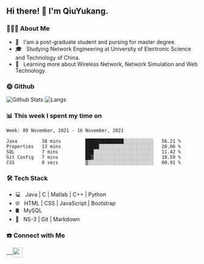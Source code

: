 <h2> Hi there! 👋 I'm QiuYukang.</h2>

<h3> 👨🏻‍💻 About Me </h3>

- 💼 &nbsp; I'am a post-graduate student and pursing for master degree.
- 🎓 &nbsp; Studying Network Engineering at University of Electronic Science and Technology of China.
- 🌱 &nbsp; Learning more about Wireless Network, Network Simulation and Web Technology.

<h3> 🌞 Github</h3>

![Github Stats](https://github-readme-stats-beta-lovat.vercel.app/api?username=QiuYukang&count_private=true&show_icons=true&hide=stars)
![Langs](https://github-readme-stats-beta-lovat.vercel.app/api/top-langs/?username=QiuYukang&count_private=true&layout=compact)

<h3> 📊 This week I spent my time on</h3>

<!--START_SECTION:waka-->
```text
Week: 09 November, 2021 - 16 November, 2021

Java         38 mins         ██████████████░░░░░░░░░░░   56.21 % 
Properties   13 mins         █████░░░░░░░░░░░░░░░░░░░░   20.06 % 
SQL          7 mins          ███░░░░░░░░░░░░░░░░░░░░░░   11.42 % 
Git Config   7 mins          ██▓░░░░░░░░░░░░░░░░░░░░░░   10.59 % 
CSS          0 secs          ▒░░░░░░░░░░░░░░░░░░░░░░░░   00.91 % 
```
<!--END_SECTION:waka-->

<h3>🛠 Tech Stack</h3>

- 💻 &nbsp; Java | C | Matlab | C++ | Python
- 🌐 &nbsp; HTML | CSS | JavaScript | Bootstrap
- 🛢  &nbsp; MySQL
- 🔧 &nbsp; NS-3 | Git | Markdown

<h3> ☎️ Connect with Me </h3>

<a href="mailto:b612n@qq.com">
   &nbsp;  &nbsp;
  <img align="center" width="26px" src="https://github.com/TheDudeThatCode/TheDudeThatCode/blob/master/Assets/Gmail.svg" />
</a>
